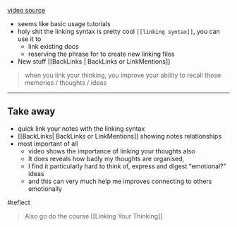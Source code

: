 
[video source](https://youtu.be/QgbLb6QCK88)

- seems like basic usage tutorials
- holy shit the linking syntax is pretty cool `[[linking syntax]]`, you can use it to 
	- link existing docs
	- reserving the phrase for to create new linking files
- New stuff [[BackLinks | BackLinks or LinkMentions]]

> when you link your thinking, you improve your ability to recall those memories / thoughts / ideas

--- 

## Take away

- quick link your notes with the linking syntax
- [[BackLinks| BackLinks or LinkMentions]] showing notes relationships 
- most important of all
	- video shows the importance of linking your thoughts also
	- It does reveals how badly my thoughts are organised,
	- I find it particularly hard to think of, express and digest "emotional?" ideas
	- and this can very much help me improves connecting to others emotionally

#reflect 

> Also go do the course [[Linking Your Thinking]]